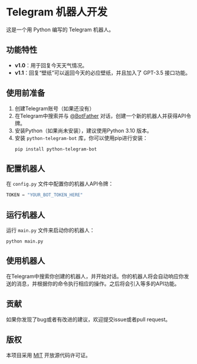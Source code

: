 
# Telegram 机器人开发

这是一个用 Python 编写的 Telegram 机器人。

## 功能特性

- **v1.0**：用于回复今天天气情况。
- **v1.1**：回复“壁纸”可以返回今天的必应壁纸，并且加入了 GPT-3.5 接口功能。

## 使用前准备

1. 创建Telegram账号（如果还没有）
2. 在Telegram中搜索并与 [@BotFather](https://telegram.me/BotFather) 对话，创建一个新的机器人并获得API令牌。
3. 安装Python（如果尚未安装），建议使用Python 3.10 版本。
4. 安装 `python-telegram-bot` 库，你可以使用pip进行安装：
   ```
   pip install python-telegram-bot
   ```

## 配置机器人

在 `config.py` 文件中配置你的机器人API令牌：

```python
TOKEN = "YOUR_BOT_TOKEN_HERE"
```

## 运行机器人

运行 `main.py` 文件来启动你的机器人：

```
python main.py
```

## 使用机器人

在Telegram中搜索你创建的机器人，并开始对话。你的机器人将会自动响应你发送的消息，并根据你的命令执行相应的操作。之后将会引入等多的API功能。

## 贡献

如果你发现了bug或者有改进的建议，欢迎提交issue或者pull request。

## 版权

本项目采用 [MIT](LICENSE) 开放源代码许可证。